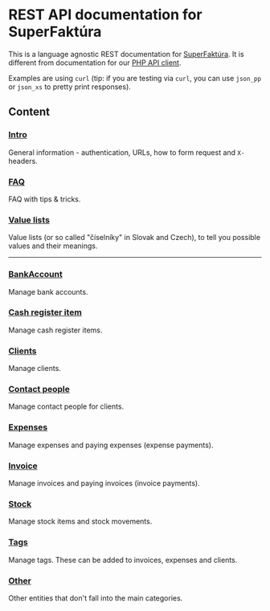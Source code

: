 # REST API documentation for SuperFaktúra

This is a language agnostic REST documentation for [SuperFaktúra](https://www.superfaktura.sk).
It is different from documentation for our [PHP API client](https://github.com/superfaktura/apiclient).

Examples are using `curl` (tip: if you are testing via `curl`, you can use `json_pp` or `json_xs` to pretty print responses).


## Content


### [Intro](intro.md)

General information - authentication, URLs, how to form request and `X-`headers.


### [FAQ](faq.md)

FAQ with tips & tricks.


### [Value lists](value_lists.md)

Value lists (or so called "číselníky" in Slovak and Czech), to tell you possible values and their meanings.


- - - - - - - - - - - - - - - - - - - - - - - - - - - - - - - - - - - - - - - - - - - - - - - - - - - - - - - - - - - - 


### [BankAccount](bank-account.md)

Manage bank accounts.


### [Cash register item](cash-register-item.md)

Manage cash register items.


### [Clients](clients.md)

Manage clients.


### [Contact people](contact-people.md)

Manage contact people for clients.


### [Expenses](expenses.md)

Manage expenses and paying expenses (expense payments).


### [Invoice](invoice.md)

Manage invoices and paying invoices (invoice payments).


### [Stock](stock.md)

Manage stock items and stock movements.


### [Tags](tags.md)

Manage tags. These can be added to invoices, expenses and clients.


### [Other](other.md)

Other entities that don't fall into the main categories.
